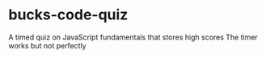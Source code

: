 # bucks-code-quiz
A timed quiz on JavaScript fundamentals that stores high scores
The timer works but not perfectly 

